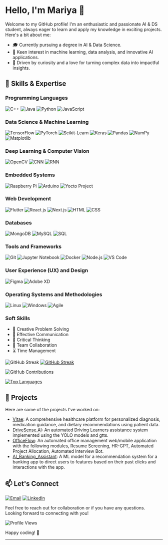 # Hello, I'm Mariya 👋

Welcome to my GitHub profile! I'm an enthusiastic and passionate AI & DS student, always eager to learn and apply my knowledge in exciting projects. Here's a bit about me:

- 🎓 Currently pursuing a degree in AI & Data Science.
- 🔬 Keen interest in machine learning, data analysis, and innovative AI applications.
- 🚀 Driven by curiosity and a love for turning complex data into impactful insights.

## 🚀 Skills & Expertise

### Programming Languages
![C++](https://img.shields.io/badge/C++-00599C?style=for-the-badge&logo=c%2B%2B&logoColor=white)
![Java](https://img.shields.io/badge/Java-007396?style=for-the-badge&logo=java&logoColor=white)
![Python](https://img.shields.io/badge/Python-3776AB?style=for-the-badge&logo=python&logoColor=white)
![JavaScript](https://img.shields.io/badge/JavaScript-F7DF1E?style=for-the-badge&logo=javascript&logoColor=black)

### Data Science & Machine Learning
![TensorFlow](https://img.shields.io/badge/TensorFlow-FF6F00?style=for-the-badge&logo=tensorflow&logoColor=white)
![PyTorch](https://img.shields.io/badge/PyTorch-EE4C2C?style=for-the-badge&logo=pytorch&logoColor=white)
![Scikit-Learn](https://img.shields.io/badge/Scikit--Learn-F7931E?style=for-the-badge&logo=scikit-learn&logoColor=white)
![Keras](https://img.shields.io/badge/Keras-D00000?style=for-the-badge&logo=keras&logoColor=white)
![Pandas](https://img.shields.io/badge/Pandas-150458?style=for-the-badge&logo=pandas&logoColor=white)
![NumPy](https://img.shields.io/badge/NumPy-013243?style=for-the-badge&logo=numpy&logoColor=white)
![Matplotlib](https://img.shields.io/badge/Matplotlib-00599C?style=for-the-badge&logo=matplotlib&logoColor=white)

### Deep Learning & Computer Vision
![OpenCV](https://img.shields.io/badge/OpenCV-5C3EE8?style=for-the-badge&logo=opencv&logoColor=white)
![CNN](https://img.shields.io/badge/CNN-00FFFF?style=for-the-badge&logo=cnn&logoColor=black)
![RNN](https://img.shields.io/badge/RNN-FF4500?style=for-the-badge&logo=rnn&logoColor=white)

### Embedded Systems
![Raspberry Pi](https://img.shields.io/badge/Raspberry%20Pi-C51A4A?style=for-the-badge&logo=raspberry-pi&logoColor=white)
![Arduino](https://img.shields.io/badge/Arduino-00979D?style=for-the-badge&logo=arduino&logoColor=white)
![Yocto Project](https://img.shields.io/badge/Yocto%20Project-6E9CBE?style=for-the-badge&logo=yocto-project&logoColor=white)

### Web Development
![Flutter](https://img.shields.io/badge/Flutter-02569B?style=for-the-badge&logo=flutter&logoColor=white)
![React.js](https://img.shields.io/badge/React.js-61DAFB?style=for-the-badge&logo=react&logoColor=white)
![Next.js](https://img.shields.io/badge/Next.js-000000?style=for-the-badge&logo=next.js&logoColor=white)
![HTML](https://img.shields.io/badge/HTML-E34F26?style=for-the-badge&logo=html5&logoColor=white)
![CSS](https://img.shields.io/badge/CSS-1572B6?style=for-the-badge&logo=css3&logoColor=white)

### Databases
![MongoDB](https://img.shields.io/badge/MongoDB-47A248?style=for-the-badge&logo=mongodb&logoColor=white)
![MySQL](https://img.shields.io/badge/MySQL-4479A1?style=for-the-badge&logo=mysql&logoColor=white)
![SQL](https://img.shields.io/badge/SQL-4479A1?style=for-the-badge&logo=sql&logoColor=white)

### Tools and Frameworks
![Git](https://img.shields.io/badge/Git-F05032?style=for-the-badge&logo=git&logoColor=white)
![Jupyter Notebook](https://img.shields.io/badge/Jupyter%20Notebook-F37626?style=for-the-badge&logo=jupyter&logoColor=white)
![Docker](https://img.shields.io/badge/Docker-2496ED?style=for-the-badge&logo=docker&logoColor=white)
![Node.js](https://img.shields.io/badge/Node.js-339933?style=for-the-badge&logo=node.js&logoColor=white)
![VS Code](https://img.shields.io/badge/VS%20Code-007ACC?style=for-the-badge&logo=visual-studio-code&logoColor=white)

### User Experience (UX) and Design
![Figma](https://img.shields.io/badge/Figma-FF6B6B?style=for-the-badge&logo=figma&logoColor=white)
![Adobe XD](https://img.shields.io/badge/Adobe%20XD-4A90E2?style=for-the-badge&logo=adobe-xd&logoColor=white)

### Operating Systems and Methodologies
![Linux](https://img.shields.io/badge/Linux-FCC624?style=for-the-badge&logo=linux&logoColor=black)
![Windows](https://img.shields.io/badge/Windows-0078D6?style=for-the-badge&logo=windows&logoColor=white)
![Agile](https://img.shields.io/badge/Agile-009BCC?style=for-the-badge&logo=agile&logoColor=white)

### Soft Skills
- 🎨 Creative Problem Solving
- 💬 Effective Communication
- 🧩 Critical Thinking
- 🤝 Team Collaboration
- ⏳ Time Management

![GitHub Streak](https://github-readme-streak-stats.herokuapp.com/?user=Mariyaben&theme=highcontrast&fire=DD2727&ring=DD2727&border=DD2727)
[![GitHub Streak](https://github-readme-streak-stats.herokuapp.com/?user=Mariyaben&theme=highcontrast&fire=DD2727&ring=DD2727&border=DD2727&count_private=true)](https://github.com/DenverCoder1/github-readme-streak-stats)

![GitHub Contributions](https://img.shields.io/github/contributions/Mariyaben?count_private=true&style=for-the-badge)

[![Top Languages](https://github-readme-stats.vercel.app/api/top-langs/?username=Mariyaben&layout=compact&langs_count=12&theme=radical)](https://github.com/Mariyaben)

## 🌱 Projects

Here are some of the projects I've worked on:

- [Vitae](https://github.com/Mariyaben/Hackify): A comprehensive healthcare platform for personalized diagnosis, medication guidance, and dietary recommendations using patient data.
- [DriveSense.AI](https://github.com/Mariyaben/Hackathena_2024-LearnDrive.AI-): An automated Driving Learners assistance system implemented using the YOLO models and gtts.
- [OfficeFlow](https://github.com/Mariyaben/OfficeFlow): An automated office management web/mobile application with the following modules, Resume Screening, HR-GPT, Automated Project Allocation, Automated Interview Bot.
- [AI_Banking_Assistant](https://github.com/Mariyaben/HPAI_Banking_Assist): A ML model for a recommendation system for a banking app to direct users to features based on their past clicks and interactions with the app.
## 📫 Let's Connect

[![Email](https://img.shields.io/badge/Email-mariyaben02@gmail.com-red?style=for-the-badge&logo=gmail&logoColor=white)](mailto:mariyaben02@gmail.com)
[![LinkedIn](https://img.shields.io/badge/LinkedIn-0077B5?style=for-the-badge&logo=linkedin&logoColor=white)](https://www.linkedin.com/in/mariya-benny-7834511a2)


Feel free to reach out for collaboration or if you have any questions. Looking forward to connecting with you!

![Profile Views](https://komarev.com/ghpvc/?username=Mariyaben&color=blueviolet)

Happy coding! 🚀




---

